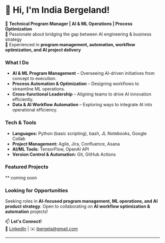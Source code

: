 # 👋 Hi, I'm India Bergeland!

🔹 **Technical Program Manager | AI & ML Operations | Process Optimization**  
🔹 Passionate about bridging the gap between AI engineering & business strategy  
🔹 Experienced in **program management, automation, workflow optimization, and AI project delivery**  

### What I Do
- **AI & ML Program Management** – Overseeing AI-driven initiatives from concept to execution.
- **Process Automation & Optimization** – Designing workflows to streamline ML operations.
- **Cross-functional Leadership** – Aligning teams to drive AI innovation efficiently.
- **Data & AI Workflow Automation** – Exploring ways to integrate AI into operational efficiency.

### Tech & Tools
- **Languages:** Python (basic scripting), bash, JL Notebooks, Google Collab
- **Project Management:** Agile, Jira, Confluence, Asana
- **AI/ML Tools:** TensorFlow, OpenAI API
- **Version Control & Automation:** Git, GitHub Actions

### Featured Projects
 ** coming soon 

### Looking for Opportunities
Seeking roles in **AI-focused program management, ML operations, and AI product strategy**. Open to collaborating on **AI workflow optimization & automation** projects!

📫 **Let's Connect!**  
🔗 [LinkedIn](https://www.linkedin.com/in/ibergeland) | ✉️ ibergela@gmail.com  

---
